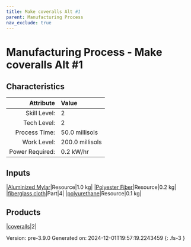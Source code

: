 ```yaml
---
title: Make coveralls Alt #1
parent: Manufacturing Process
nav_exclude: true
---
```

# Manufacturing Process - Make coveralls Alt #1


## Characteristics

| Attribute      | Value |
|--------:|:------|
|Skill Level:|2|
|Tech Level:|2|
|Process Time:|50.0 millisols|
|Work Level:|200.0 millisols|
|Power Required:|0.2 kW/hr|

## Inputs

|[Aluminized Mylar](../resource/aluminized-mylar.html)|Resource|1.0 kg|
|[Polyester Fiber](../resource/polyester-fiber.html)|Resource|0.2 kg|
|[fiberglass cloth](../part/fiberglass-cloth.html)|Part|4|
|[polyurethane](../resource/polyurethane.html)|Resource|0.1 kg|

## Products

|[coveralls](../part/coveralls.html)|2|


Version: pre-3.9.0 Generated on: 2024-12-01T19:57:19.2243459
{: .fs-3 }

